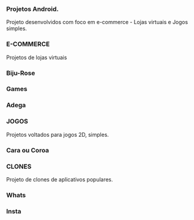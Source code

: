 ### Projetos Android.

Projeto desenvolvidos com foco em e-commerce - Lojas virtuais e Jogos simples.

### E-COMMERCE

Projetos de lojas virtuais

### Biju-Rose
### Games
### Adega

### JOGOS

Projetos voltados para jogos 2D, simples.

### Cara ou Coroa

### CLONES

Projeto de clones de aplicativos populares.

### Whats
### Insta

